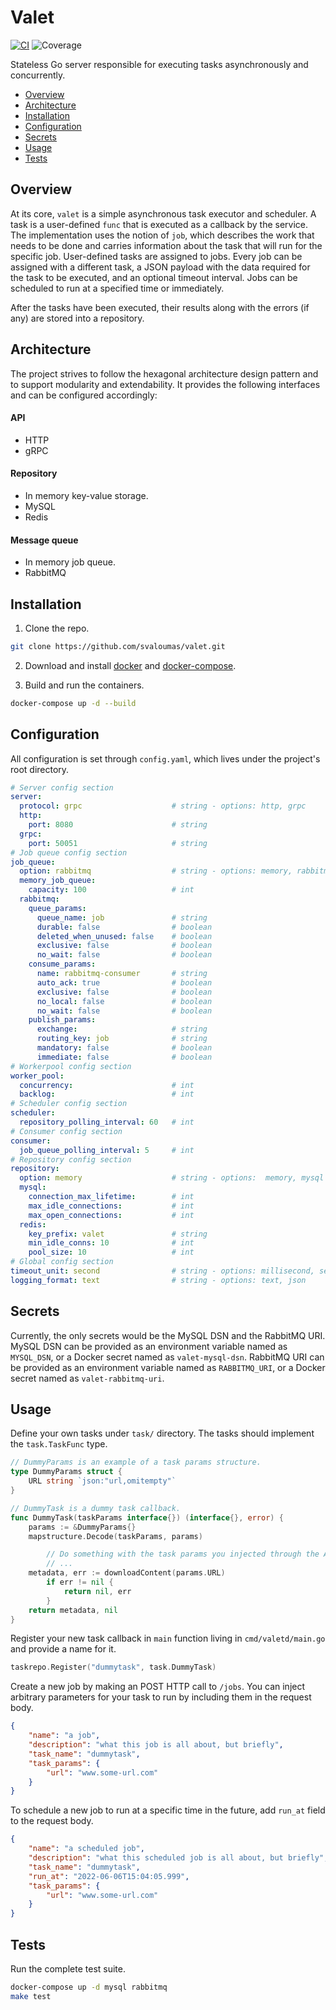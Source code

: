 # Valet
[![CI](https://github.com/svaloumas/valet/actions/workflows/ci.yml/badge.svg)](https://github.com/svaloumas/valet/actions/workflows/ci.yml)
![Coverage](https://img.shields.io/badge/Coverage-82.1%25-brightgreen)

Stateless Go server responsible for executing tasks asynchronously and concurrently.

* [Overview](#overview)
* [Architecture](#architecture)
* [Installation](#installation)
* [Configuration](#configuration)
* [Secrets](#secrets)
* [Usage](#usage)
* [Tests](#tests)

<a name="overview"/>

## Overview

At its core, `valet` is a simple asynchronous task executor and scheduler. A task is a user-defined `func` that is executed as a callback by the service.
The implementation uses the notion of `job`, which describes the work that needs to be done and carries information about the task that will run for the specific job.
User-defined tasks are assigned to jobs. Every job can be assigned with a different task, a JSON payload with the data required for the task to be executed,
and an optional timeout interval. Jobs can be scheduled to run at a specified time or immediately.

After the tasks have been executed, their results along with the errors (if any) are stored into a repository.

<a name="architecture"/>

## Architecture

The project strives to follow the hexagonal architecture design pattern and to support modularity and extendability.
It provides the following interfaces and can be configured accordingly:

#### API

* HTTP
* gRPC

#### Repository

* In memory key-value storage.
* MySQL
* Redis

#### Message queue

* In memory job queue.
* RabbitMQ

<a name="installation"/>

## Installation

1. Clone the repo.

```bash
git clone https://github.com/svaloumas/valet.git
```

2. Download and install [docker](https://docs.docker.com/get-docker/) and [docker-compose](https://docs.docker.com/compose/install/).

3. Build and run the containers.

```bash
docker-compose up -d --build
```

<a name="configuration"/>

## Configuration

All configuration is set through `config.yaml`, which lives under the project's root directory.

```yaml
# Server config section
server:
  protocol: grpc                    # string - options: http, grpc
  http:
    port: 8080                      # string
  grpc:
    port: 50051                     # string
# Job queue config section
job_queue:
  option: rabbitmq                  # string - options: memory, rabbitmq
  memory_job_queue:
    capacity: 100                   # int
  rabbitmq:
    queue_params:
      queue_name: job               # string
      durable: false                # boolean
      deleted_when_unused: false    # boolean
      exclusive: false              # boolean
      no_wait: false                # boolean
    consume_params:
      name: rabbitmq-consumer       # string
      auto_ack: true                # boolean
      exclusive: false              # boolean
      no_local: false               # boolean
      no_wait: false                # boolean
    publish_params:
      exchange:                     # string
      routing_key: job              # string
      mandatory: false              # boolean
      immediate: false              # boolean
# Workerpool config section
worker_pool:
  concurrency:                      # int
  backlog:                          # int
# Scheduler config section
scheduler:
  repository_polling_interval: 60   # int
# Consumer config section
consumer:
  job_queue_polling_interval: 5     # int
# Repository config section
repository:
  option: memory                    # string - options:  memory, mysql
  mysql:
    connection_max_lifetime:        # int
    max_idle_connections:           # int
    max_open_connections:           # int
  redis:
    key_prefix: valet               # string
    min_idle_conns: 10              # int
    pool_size: 10                   # int
# Global config section
timeout_unit: second                # string - options: millisecond, second
logging_format: text                # string - options: text, json
```

<a name="secrets"/>

## Secrets

Currently, the only secrets would be the MySQL DSN and the RabbitMQ URI.
MySQL DSN can be provided as an environment variable named as `MYSQL_DSN`, or a Docker secret named as `valet-mysql-dsn`.
RabbitMQ URI can be provided as an environment variable named as `RABBITMQ_URI`, or a Docker secret named as `valet-rabbitmq-uri`.

<a name="usage"/>

## Usage

Define your own tasks under `task/` directory. The tasks should implement the `task.TaskFunc` type.

```go
// DummyParams is an example of a task params structure.
type DummyParams struct {
	URL string `json:"url,omitempty"`
}

// DummyTask is a dummy task callback.
func DummyTask(taskParams interface{}) (interface{}, error) {
	params := &DummyParams{}
	mapstructure.Decode(taskParams, params)

        // Do something with the task params you injected through the API
        // ...
	metadata, err := downloadContent(params.URL)
        if err != nil {
            return nil, err
        }
	return metadata, nil
}

```

Register your new task callback in `main` function living in `cmd/valetd/main.go` and provide a name for it.

```go
taskrepo.Register("dummytask", task.DummyTask)
```

Create a new job by making an POST HTTP call to `/jobs`. You can inject arbitrary parameters for your task to run
by including them in the request body.

```json
{
    "name": "a job",
    "description": "what this job is all about, but briefly",
    "task_name": "dummytask",
    "task_params": {
        "url": "www.some-url.com"
    }
}
```

To schedule a new job to run at a specific time in the future, add `run_at` field to the request body.

```json
{
    "name": "a scheduled job",
    "description": "what this scheduled job is all about, but briefly",
    "task_name": "dummytask",
    "run_at": "2022-06-06T15:04:05.999",
    "task_params": {
        "url": "www.some-url.com"
    }
}
```

<a name="tests"/>

## Tests

Run the complete test suite.

```bash
docker-compose up -d mysql rabbitmq
make test
```